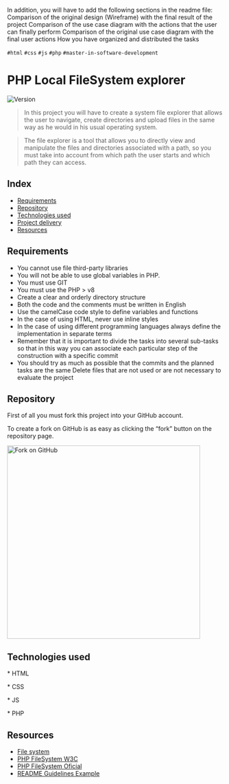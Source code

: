 In addition, you will have to add the following sections in the readme file:
Comparison of the original design (Wireframe) with the final result of the project
Comparison of the use case diagram with the actions that the user can finally perform
Comparison of the original use case diagram with the final user actions
How you have organized and distributed the tasks

`#html` `#css` `#js` `#php` `#master-in-software-development`

# PHP Local FileSystem explorer <!-- omit in toc -->

<p>
  <img alt="Version" src="https://img.shields.io/badge/version-1.0-blue.svg?cacheSeconds=2592000" />
</p>

> In this project you will have to create a system file explorer that allows the user to navigate, create directories and upload files in the same way as he would in his usual operating system.

> The file explorer is a tool that allows you to directly view and manipulate the files and directories associated with a path, so you must take into account from which path the user starts and which path they can access.

## Index <!-- omit in toc -->

- [Requirements](#requirements)
- [Repository](#repository)
- [Technologies used](#technologies-used)
- [Project delivery](#project-delivery)
- [Resources](#resources)

## Requirements

- You cannot use file third-party libraries
- You will not be able to use global variables in PHP.
- You must use GIT
- You must use the PHP > v8
- Create a clear and orderly directory structure
- Both the code and the comments must be written in English
- Use the camelCase code style to define variables and functions
- In the case of using HTML, never use inline styles
- In the case of using different programming languages ​​always define the implementation in separate terms
- Remember that it is important to divide the tasks into several sub-tasks so that in this way you can associate each particular step of the construction with a specific commit
- You should try as much as possible that the commits and the planned tasks are the same
  Delete files that are not used or are not necessary to evaluate the project

## Repository

First of all you must fork this project into your GitHub account.

To create a fork on GitHub is as easy as clicking the “fork” button on the repository page.

<img src="https://docs.github.com/assets/cb-23088/images/help/repository/fork_button.png" alt="Fork on GitHub" width='450'>

## Technologies used

\* HTML

\* CSS

\* JS

\* PHP

## Resources

- [File system](https://es.wikipedia.org/wiki/Administrador_de_archivos)
- [PHP FileSystem W3C](https://www.w3schools.com/php/php_ref_filesystem.asp)
- [PHP FileSystem Oficial](https://www.php.net/manual/es/book.filesystem.php)
- [README Guidelines Example](https://gist.github.com/PurpleBooth/109311bb0361f32d87a2)
